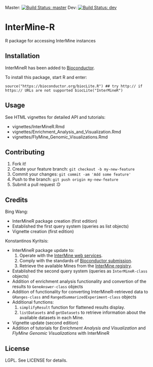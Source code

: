 Master: [![Build Status: master][travis-badge-master]][ci] Dev: [![Build Status: dev][travis-badge-dev]][ci]

# InterMine-R

R package for accessing InterMine instances

## Installation

InterMineR has been added to [Bioconductor](https://bioconductor.org/packages/release/bioc/html/InterMineR.html).

To install this package, start R and enter:

`source("https://bioconductor.org/biocLite.R") ## try http:// if https:// URLs are not supported
 biocLite("InterMineR")`

## Usage

See HTML vignettes for detailed API and tutorials:

* vignettes/InterMineR.Rmd
* vignettes/Enrichment_Analysis_and_Visualization.Rmd
* vignettes/FlyMine_Genomic_Visualizations.Rmd

## Contributing

1. Fork it!
2. Create your feature branch: `git checkout -b my-new-feature`
3. Commit your changes: `git commit -am 'Add some feature'`
4. Push to the branch: `git push origin my-new-feature`
5. Submit a pull request :D

## Credits

Bing Wang:
 
* InterMineR package creation (first edition)
* Established the first query system (queries as list objects)
* Vignette creation (first edition)

Konstantinos Kyritsis:

* InterMineR package update to:
  1. Operate with the [InterMine web services](http://intermine.readthedocs.io/en/latest/web-services/).
  2. Comply with the standards of [Bioconductor submission](https://www.bioconductor.org/developers/package-submission/).
  3. Retrieve the available Mines from the [InterMine registry](http://registry.intermine.org/).
* Established the second query system (queries as `InterMineR-class` objects)
* Addition of enrichment analysis functionality and convertion of the results to `GeneAnswer-class` objects
* Addition of functionality for converting InterMineR-retrieved data to `GRanges-class` and `RangedSummarizedExperiment-class` objects
* Additional functions:
  1. `simplifyResult` function for flattened results display.
  2. `listDatasets` and `getDatasets` to retrieve information about the available datasets in each Mine.
* Vignette update (second edition)
* Addition of tutorials for *Enrichment Analysis and Visualization* and *FlyMine Genomic Visualizations* with InterMineR

## License

LGPL. See LICENSE for details.

[travis-badge-master]: https://travis-ci.org/intermine/InterMineR.svg?branch=master
[ci]: https://travis-ci.org/intermine/InterMineR
[travis-badge-dev]: https://travis-ci.org/intermine/InterMineR.svg?branch=dev

